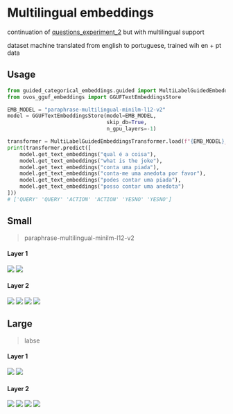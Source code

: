 # Multilingual embeddings  

continuation of [questions_experiment_2](https://github.com/TigreGotico/guided-categorical-embeddings/tree/dev/examples/questions_experiment_2) but with multilingual support

dataset machine translated from english to portuguese, trained wih en + pt data

## Usage

```python
from guided_categorical_embeddings.guided import MultiLabelGuidedEmbeddingsTransformer
from ovos_gguf_embeddings import GGUFTextEmbeddingsStore

EMB_MODEL = "paraphrase-multilingual-minilm-l12-v2"
model = GGUFTextEmbeddingsStore(model=EMB_MODEL,
                                skip_db=True,
                                n_gpu_layers=-1)

transformer = MultiLabelGuidedEmbeddingsTransformer.load(f"{EMB_MODEL}_questions_embedding_transformer.pkl")
print(transformer.predict([
    model.get_text_embeddings("qual é a coisa"),
    model.get_text_embeddings("what is the joke"),
    model.get_text_embeddings("conta uma piada"),
    model.get_text_embeddings("conta-me uma anedota por favor"),
    model.get_text_embeddings("podes contar uma piada"),
    model.get_text_embeddings("posso contar uma anedota")
]))
# ['QUERY' 'QUERY' 'ACTION' 'ACTION' 'YESNO' 'YESNO']
```


## Small

> paraphrase-multilingual-minilm-l12-v2

#### Layer 1

![](paraphrase-multilingual-minilm-l12-v2_l1_main_pca_visualization.png)
![](paraphrase-multilingual-minilm-l12-v2_l1_main_tsne_visualization.png)

#### Layer 2

![](paraphrase-multilingual-minilm-l12-v2_l2_main_pca_visualization.png)
![](paraphrase-multilingual-minilm-l12-v2_l2_sub_pca_visualization.png)
![](paraphrase-multilingual-minilm-l12-v2_l2_main_tsne_visualization.png)
![](paraphrase-multilingual-minilm-l12-v2_l2_sub_tsne_visualization.png)

## Large

> labse

#### Layer 1

![](labse_l1_main_pca_visualization.png)
![](labse_l1_main_tsne_visualization.png)

#### Layer 2

![](labse_l2_main_pca_visualization.png)
![](labse_l2_sub_pca_visualization.png)
![](labse_l2_main_tsne_visualization.png)
![](labse_l2_sub_tsne_visualization.png)
